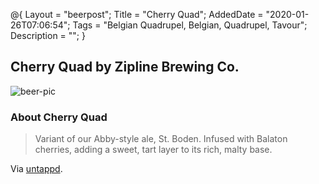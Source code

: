 @{
 Layout = "beerpost";
 Title = "Cherry Quad";
 AddedDate = "2020-01-26T07:06:54";
 Tags = "Belgian Quadrupel, Belgian, Quadrupel, Tavour";
 Description = "";
 }
 

## Cherry Quad by Zipline Brewing Co.

![beer-pic]

### About Cherry Quad

> Variant of our Abby-style ale, St. Boden. Infused with Balaton cherries, adding a sweet, tart layer to its rich, malty base.

Via [untappd][untappd-url].

[untappd-url]: <https://untappd.com//b/zipline-brewing-co-cherry-quad/3589256>
[beer-pic]: https://jasonpowley.com/assets/img/2020-01-26-cherry-quad.jpeg "Cherry Quad by Zipline Brewing Co."
